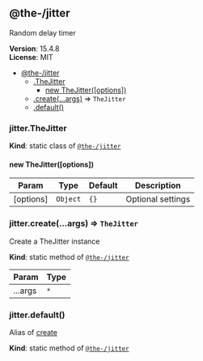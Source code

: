 <!--- Code generated by @the-/script-doc. DO NOT EDIT. -->

<a name="module_@the-/jitter"></a>

## @the-/jitter
Random delay timer

**Version**: 15.4.8  
**License**: MIT  

* [@the-/jitter](#module_@the-/jitter)
    * [.TheJitter](#module_@the-/jitter.TheJitter)
        * [new TheJitter([options])](#new_module_@the-/jitter.TheJitter_new)
    * [.create(...args)](#module_@the-/jitter.create) ⇒ <code>TheJitter</code>
    * [.default()](#module_@the-/jitter.default)

<a name="module_@the-/jitter.TheJitter"></a>

### jitter.TheJitter
**Kind**: static class of [<code>@the-/jitter</code>](#module_@the-/jitter)  
<a name="new_module_@the-/jitter.TheJitter_new"></a>

#### new TheJitter([options])

| Param | Type | Default | Description |
| --- | --- | --- | --- |
| [options] | <code>Object</code> | <code>{}</code> | Optional settings |

<a name="module_@the-/jitter.create"></a>

### jitter.create(...args) ⇒ <code>TheJitter</code>
Create a TheJitter instance

**Kind**: static method of [<code>@the-/jitter</code>](#module_@the-/jitter)  

| Param | Type |
| --- | --- |
| ...args | <code>\*</code> | 

<a name="module_@the-/jitter.default"></a>

### jitter.default()
Alias of [create](#module_@the-/jitter.create)

**Kind**: static method of [<code>@the-/jitter</code>](#module_@the-/jitter)  

